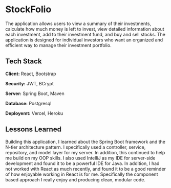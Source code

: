 
# StockFolio

The application allows users to view a summary of their investments, calculate how much money is left to invest, view detailed information about each investment, add to their investment fund, and buy and sell stocks. The application is designed for individual investors who want an organized and efficient way to manage their investment portfolio.


## Tech Stack

**Client:** React, Bootstrap

**Security:** JWT, BCrypt

**Server:** Spring Boot, Maven

**Database:** Postgresql

**Deployemt:** Vercel, Heroku


## Lessons Learned

Building this application, I learned about the Spring Boot framework and the N-tier architecture pattern. I specifically used a controller, service, repository, and model layer for my server. In addition, this continued to help me build on my OOP skills. I also used IntelliJ as my IDE for server-side development and found it to be a powerful IDE for Java. In addition, I had not worked with React as much recently, and found it to be a good reminder of how enjoyable working in React is for me. Specifically the component based approach I really enjoy and producing clean, modular code.

